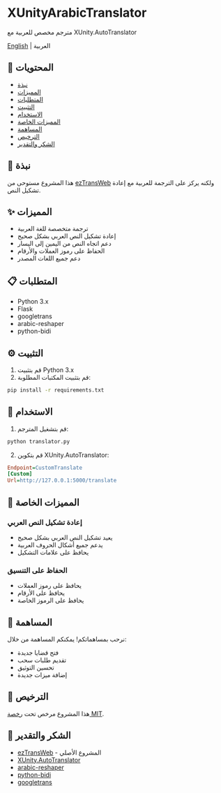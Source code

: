 # XUnityArabicTranslator
مترجم مخصص للعربية مع XUnity.AutoTranslator

[English](README_EN.md) | العربية

## 📑 المحتويات
- [نبذة](#section-about)
- [المميزات](#section-features)
- [المتطلبات](#section-requirements)
- [التثبيت](#section-installation)
- [الاستخدام](#section-usage)
- [المميزات الخاصة](#section-special-features)
- [المساهمة](#section-contributing)
- [الترخيص](#section-license)
- [الشكر والتقدير](#section-credits)

<a name="section-about"></a>
## 📝 نبذة
هذا المشروع مستوحى من [ezTransWeb](https://github.com/HelloKS/ezTransWeb) ولكنه يركز على الترجمة للعربية مع إعادة تشكيل النص.

<a name="section-features"></a>
## ✨ المميزات
- ترجمة متخصصة للغة العربية
- إعادة تشكيل النص العربي بشكل صحيح
- دعم اتجاه النص من اليمين إلى اليسار
- الحفاظ على رموز العملات والأرقام
- دعم جميع اللغات المصدر

<a name="section-requirements"></a>
## 📋 المتطلبات
- Python 3.x
- Flask
- googletrans
- arabic-reshaper
- python-bidi

<a name="section-installation"></a>
## ⚙️ التثبيت
1. قم بتثبيت Python 3.x
2. قم بتثبيت المكتبات المطلوبة:
```bash
pip install -r requirements.txt
```

<a name="section-usage"></a>
## 🚀 الاستخدام
1. قم بتشغيل المترجم:
```bash
python translator.py
```

2. قم بتكوين XUnity.AutoTranslator:
```ini
Endpoint=CustomTranslate
[Custom]
Url=http://127.0.0.1:5000/translate
```

<a name="section-special-features"></a>
## 💎 المميزات الخاصة
### إعادة تشكيل النص العربي
- يعيد تشكيل النص العربي بشكل صحيح
- يدعم جميع أشكال الحروف العربية
- يحافظ على علامات التشكيل

### الحفاظ على التنسيق
- يحافظ على رموز العملات
- يحافظ على الأرقام
- يحافظ على الرموز الخاصة

<a name="section-contributing"></a>
## 🤝 المساهمة
نرحب بمساهماتكم! يمكنكم المساهمة من خلال:
- فتح قضايا جديدة
- تقديم طلبات سحب
- تحسين التوثيق
- إضافة ميزات جديدة

<a name="section-license"></a>
## 📄 الترخيص
هذا المشروع مرخص تحت [رخصة MIT](LICENSE).

<a name="section-credits"></a>
## 🙏 الشكر والتقدير
- [ezTransWeb](https://github.com/HelloKS/ezTransWeb) - المشروع الأصلي
- [XUnity.AutoTranslator](https://github.com/bbepis/XUnity.AutoTranslator)
- [arabic-reshaper](https://github.com/mpcabd/python-arabic-reshaper)
- [python-bidi](https://github.com/MeirKriheli/python-bidi)
- [googletrans](https://github.com/ssut/py-googletrans) 
